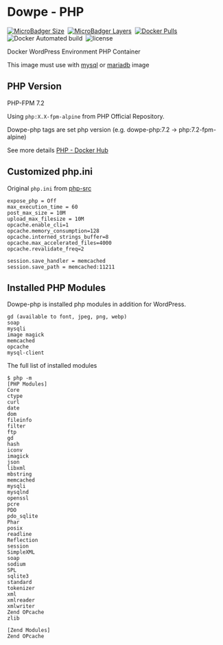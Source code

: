 # Dowpe - PHP


[![MicroBadger Size](https://img.shields.io/microbadger/image-size/nismit/dowpe-php.svg)](https://microbadger.com/images/nismit/dowpe-php)&nbsp; [![MicroBadger Layers](https://img.shields.io/microbadger/layers/nismit/dowpe-php.svg)](https://microbadger.com/images/nismit/dowpe-php)&nbsp; [![Docker Pulls](https://img.shields.io/docker/pulls/nismit/dowpe-php.svg)](https://hub.docker.com/r/nismit/dowpe-php/)&nbsp; ![Docker Automated build](https://img.shields.io/docker/automated/nismit/dowpe-php.svg)&nbsp; ![license](https://img.shields.io/badge/license-MIT-blue.svg?style=flat)


Docker WordPress Environment PHP Container

This image must use with [mysql](https://hub.docker.com/_/mysql/) or [mariadb](mariadb) image

## PHP Version
PHP-FPM 7.2

Using `php:X.X-fpm-alpine` from PHP Official Repository.
 
Dowpe-php tags are set php version (e.g. dowpe-php:7.2 -> php:7.2-fpm-alpine)

See more details [PHP - Docker Hub](https://hub.docker.com/_/php/)

## Customized php.ini
Original `php.ini` from [php-src](https://github.com/php/php-src)


```
expose_php = Off
max_execution_time = 60
post_max_size = 10M
upload_max_filesize = 10M
opcache.enable_cli=1
opcache.memory_consumption=128
opcache.interned_strings_buffer=8
opcache.max_accelerated_files=4000
opcache.revalidate_freq=2

session.save_handler = memcached
session.save_path = memcached:11211
```

## Installed PHP Modules
Dowpe-php is installed php modules in addition for WordPress.

```
gd (available to font, jpeg, png, webp)
soap
mysqli
image magick
memcached
opcache
mysql-client
```

The full list of installed modules

```
$ php -m
[PHP Modules]
Core
ctype
curl
date
dom
fileinfo
filter
ftp
gd
hash
iconv
imagick
json
libxml
mbstring
memcached
mysqli
mysqlnd
openssl
pcre
PDO
pdo_sqlite
Phar
posix
readline
Reflection
session
SimpleXML
soap
sodium
SPL
sqlite3
standard
tokenizer
xml
xmlreader
xmlwriter
Zend OPcache
zlib

[Zend Modules]
Zend OPcache
```
